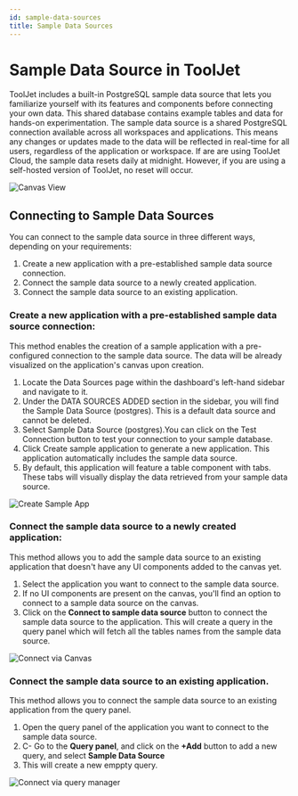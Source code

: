```yaml
---
id: sample-data-sources
title: Sample Data Sources
---
```


# Sample Data Source in ToolJet

ToolJet includes a built-in PostgreSQL sample data source that lets you familiarize yourself with its features and components before connecting your own data. This shared database contains example tables and data for hands-on experimentation. The sample data source is a shared PostgreSQL connection available across all workspaces and applications. This means any changes or updates made to the data will be reflected in real-time for all users, regardless of the application or workspace. If are are using ToolJet Cloud, the sample data resets daily at midnight. However, if you are using a self-hosted version of ToolJet, no reset will occur.

  <img className="screenshot-full" src="/img/datasource-reference/sample-data-sources/canvas.png" alt="Canvas View" />

## Connecting to Sample Data Sources

You can connect to the sample data source in three different ways, depending on your requirements:

1. Create a new application with a pre-established sample data source connection.
2. Connect the sample data source to a newly created application.
3. Connect the sample data source to an existing application.

### **Create a new application with a pre-established sample data source connection:**

This method enables the creation of a sample application with a pre-configured connection to the sample data source. The data will be already visualized on the application's canvas upon creation.

   1. Locate the Data Sources page within the dashboard's left-hand sidebar and navigate to it.
   2. Under the DATA SOURCES ADDED section in the sidebar, you will find the Sample Data Source (postgres). This is a default data source and cannot be deleted.
   3. Select Sample Data Source (postgres).You can click on the Test Connection button to test your connection to your sample database.
   4. Click Create sample application to generate a new application. This application automatically includes the sample data source.
   5. By default, this application will feature a table component with tabs. These tabs will visually display the data retrieved from your sample data source.

<div style={{textAlign: 'center'}}>
    <img style={{ border:'0', marginBottom:'15px', borderRadius:'5px', boxShadow: '0px 1px 3px rgba(0, 0, 0, 0.2)' }} className="screenshot-full" src="/img/datasource-reference/sample-data-sources/create-sample-app.gif" alt="Create Sample App" />
</div>


### **Connect the sample data source to a newly created application:**

This method allows you to add the sample data source to an existing application that doesn't have any UI components added to the canvas yet.

  1. Select the application you want to connect to the sample data source.
  2. If no UI components are present on the canvas, you'll find an option to connect to a sample data source on the canvas.
  3. Click on the **Connect to sample data source** button to connect the sample data source to the application. This will create a query in the query panel which will fetch all the tables names from the sample data source.



<div style={{textAlign: 'center'}}>
    <img style={{ border:'0', marginBottom:'15px', borderRadius:'5px', boxShadow: '0px 1px 3px rgba(0, 0, 0, 0.2)' }} className="screenshot-full" src="/img/datasource-reference/sample-data-sources/connect-via-canvas.gif" alt="Connect via Canvas" />
</div>


### **Connect the sample data source to an existing application.**

This method allows you to connect the sample data source to an existing application from the query panel.

  1. Open the query panel of the application you want to connect to the sample data source.
  2. C- Go to the **Query panel**, and click on the **+Add** button to add a new query, and select **Sample Data Source**
  3. This will create a new emppty query. 



<div style={{textAlign: 'center'}}>
    <img style={{ border:'0', marginBottom:'15px', borderRadius:'5px', boxShadow: '0px 1px 3px rgba(0, 0, 0, 0.2)' }} className="screenshot-full" src="/img/datasource-reference/sample-data-sources/connect-via-query-manager.gif" alt="Connect via query manager" />
</div>
